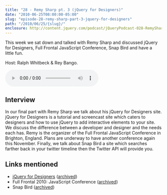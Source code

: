```yaml
---
title: "28 - Remy Sharp pt. 3 (jQuery for Designers)"
date: "2010-06-25T08:00:00-05:00"
slug: "episode-28-remy-sharp-part-3-jquery-for-designers"
path: "/2010/06/25/{slug}/"
enclosure: http://content.jquery.com/podcast/jQueryPodcast-028-RemySharp3JfD.mp3
---
```

This week we sat down and talked with Remy Sharp and discussed jQuery for Designers, Full Frontal JavaScript Conference, Snap Bird and have a little fun.

Host: Ralph Whitbeck &amp; Rey Bango.

<audio src="http://content.jquery.com/podcast/jQueryPodcast-028-RemySharp3JfD.mp3" controls=""></audio>

## Interview

In our final part with Remy Sharp we talk about his jQuery for Designers site. jQuery for Designers is a tutorial and screencast site which caters to designers and how to use jQuery to add interactive elements to your site. We discuss the difference between a developer and designer and the needs each has. Remy is the organizer of the Full Frontal JavaScript Conference in Brighton, England.  Plans are underway to have another conference again this November. Finally, we talk about Snap Bird a site which searches farther back in your twitter timeline then the Twitter API will provide you.

## Links mentioned

* [jQuery for Designers](http://jqueryfordesigners.com/) ([archived](http://web.archive.org/web/20110201180812/http://jqueryfordesigners.com/))
* Full Frontal 2010: JavaScript Conference ([archived](http://web.archive.org/web/20110110064830/http://2010.full-frontal.org/))
* Snap Bird ([archived](http://web.archive.org/web/20110112105913/http://snapbird.org/))
